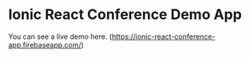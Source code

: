 # Ionic React Conference Demo App

You can see a live demo here. (https://ionic-react-conference-app.firebaseapp.com/)